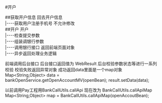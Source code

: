 #开户


##获取开户信息
回去开户信息<br>
|----获取用户注册手机号  不允许修改<br>
##开户
开户<br>
|----检查提交参数<br>
|----组装调银行参数<br/>
|----调用银行接口 返回前端页面对象<br>
|----异步返回处理业务逻辑<br>


前端调用后台接口  后台接口返回值为 WebResult<Object>
后台校验参数状态等进行一系列校验
校验失败返回异常对象
成功返回data里面是一个map对象
Map<String,Object> data = bankOpenService.getOpenAccountMV(openBean);
result.setData(data);

以前调用Pay工程用BankCallUtils.callApi
现在改为 BankCallUtils.callApiMap
Map<String,Object> map = BankCallUtils.callApiMap(openAccoutBean);